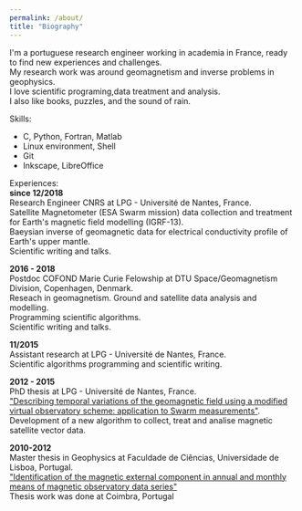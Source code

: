 ```yaml
---
permalink: /about/
title: "Biography"
---
```


I'm a portuguese research engineer working in academia in France, ready to find new experiences and challenges.   
My research work was around geomagnetism and inverse problems in geophysics.  
I love scientific programing,data treatment and analysis.  
I also like books, puzzles, and the sound of rain.

Skills: 
- C, Python, Fortran, Matlab  
- Linux environment, Shell  
- Git  
- Inkscape, LibreOffice

Experiences:   
**since 12/2018**   
Research Engineer CNRS at LPG - Université de Nantes, France.     
Satellite Magnetometer (ESA Swarm mission) data collection and treatment for Earth's magnetic field modelling (IGRF-13).  
Baeysian inverse of geomagnetic data for electrical conductivity profile of Earth's upper mantle.  
Scientific writing and talks.
                
**2016 - 2018**      
Postdoc COFOND Marie Curie Felowship at DTU Space/Geomagnetism Division, Copenhagen, Denmark.  
Reseach in geomagnetism. Ground and satellite data analysis and modelling.   
Programming scientific algorithms.   
Scientific writing and talks.
                   
**11/2015**    
Assistant research at LPG - Université de Nantes, France.   
Scientific algorithms programming and scientific writing.
                   
**2012 - 2015**    
PhD thesis at LPG - Université de Nantes, France.   
["Describing temporal variations of the geomagnetic field using a modified virtual observatory scheme: application to Swarm measurements"](https://tel.archives-ouvertes.fr/tel-01332435).      
Development of a new algorithm to collect, treat and analise magnetic satellite vector data.
                
**2010-2012**   
Master thesis in Geophysics at Faculdade de Ciências, Universidade de Lisboa, Portugal.  
["Identification of the magnetic external component in annual and monthly means of magnetic observatory data series"](              http://hdl.handle.net/10451/8481)   
Thesis work was done at Coimbra, Portugal
              

